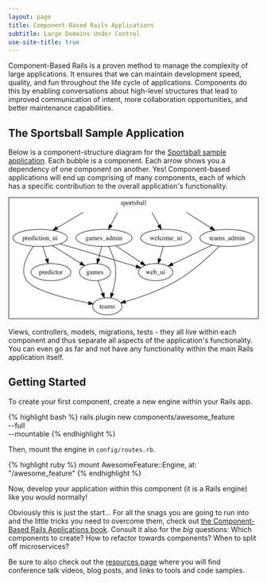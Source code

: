 ```yaml
---
layout: page
title: Component-Based Rails Applications
subtitle: Large Domains Under Control
use-site-title: true
---
```


Component-Based Rails is a proven method to manage the complexity of large applications. It ensures that we can maintain development speed, quality, and fun throughout the life cycle of applications. Components do this by enabling conversations about high-level structures that lead to improved communication of intent, more collaboration opportunities, and better maintenance capabilities.

## The Sportsball Sample Application

Below is a component-structure diagram for the [Sportsball sample application](https://github.com/shageman/sportsball). Each bubble is a component. Each arrow shows you a dependency of one component on another. Yes! Component-based applications will end up comprising of many components, each of which has a specific contribution to the overall application's functionality.

![Sportsball Component Structure](/img/sportsball.png)

Views, controllers, models, migrations, tests - they all live within each component and thus separate all aspects of the application's functionality. You can even go as far and not have any functionality within the main Rails application itself.

## Getting Started

To create your first component, create a new engine within your Rails app.

{% highlight bash %}
rails plugin new components/awesome_feature \
  --full \
  --mountable
{% endhighlight %}

Then, mount the engine in `config/routes.rb`.

{% highlight ruby %}
mount AwesomeFeature::Engine, at: "/awesome_feature"
{% endhighlight %}

Now, develop your application within this component (it is a Rails engine) like you would normally!

Obviously this is just the start... For all the snags you are going to run into and the little tricks you need to overcome them, check out [the Component-Based Rails Applications book](book/index.html). Consult it also for the *big* questions: Which components to create? How to refactor towards components? When to split off microservices?

Be sure to also check out the [resources page](resources/index.html) where you will find conference talk videos, blog posts, and links to tools and code samples.